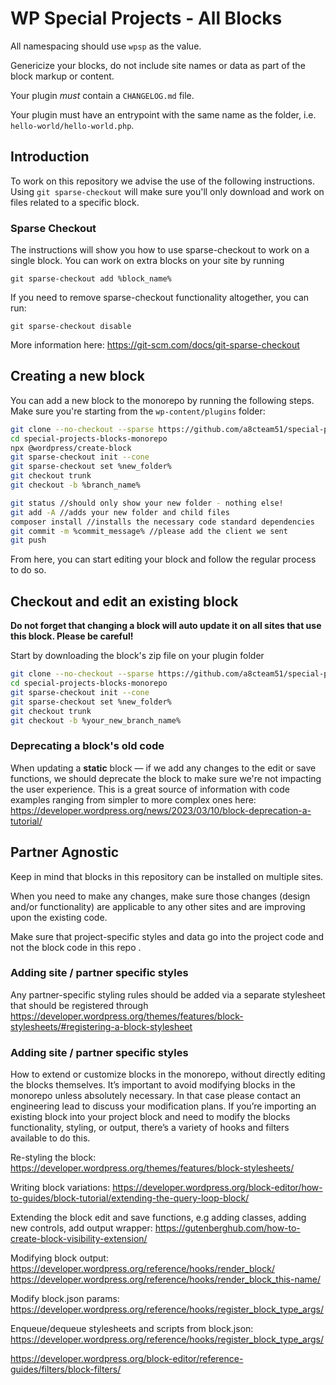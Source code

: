 # WP Special Projects - All Blocks

All namespacing should use `wpsp` as the value.

Genericize your blocks, do not include site names or data as part of the block markup or content.

Your plugin *must* contain a `CHANGELOG.md` file.

Your plugin must have an entrypoint with the same name as the folder, i.e. `hello-world/hello-world.php`.

## Introduction

To work on this repository we advise the use of the following instructions. Using `git sparse-checkout` will make sure you'll only download and work on files related to a specific block.

### Sparse Checkout

The instructions will show you how to use sparse-checkout to work on a single block. You can work on extra blocks on your site by running

`git sparse-checkout add %block_name%`

If you need to remove sparse-checkout functionality altogether, you can run:

`git sparse-checkout disable`

More information here: https://git-scm.com/docs/git-sparse-checkout

## Creating a new block

You can add a new block to the monorepo by running the following steps. Make sure you're starting from the `wp-content/plugins` folder:

``` bash
git clone --no-checkout --sparse https://github.com/a8cteam51/special-projects-blocks-monorepo/
cd special-projects-blocks-monorepo
npx @wordpress/create-block
git sparse-checkout init --cone
git sparse-checkout set %new_folder%
git checkout trunk
git checkout -b %branch_name%

git status //should only show your new folder - nothing else!
git add -A //adds your new folder and child files
composer install //installs the necessary code standard dependencies
git commit -m %commit_message% //please add the client we sent
git push

```

From here, you can start editing your block and follow the regular process to do so.

## Checkout and edit an existing block

**Do not forget that changing a block will auto update it on all sites that use this block. Please be careful!**

Start by downloading the block's zip file on your plugin folder

``` bash
git clone --no-checkout --sparse https://github.com/a8cteam51/special-projects-blocks-monorepo/
cd special-projects-blocks-monorepo
git sparse-checkout init --cone
git sparse-checkout set %new_folder%
git checkout trunk
git checkout -b %your_new_branch_name%

```

### Deprecating a block's old code

When updating a **static** block — if we add any changes to the edit or save functions, we should deprecate the block to make sure we're not impacting the user experience. This is a great source of information with code examples ranging from simpler to more complex ones here: https://developer.wordpress.org/news/2023/03/10/block-deprecation-a-tutorial/


## Partner Agnostic

Keep in mind that blocks in this repository can be installed on multiple sites.

When you need to make any changes, make sure those changes (design and/or functionality) are applicable to any other sites and are improving upon the existing code.

Make sure that project-specific styles and data go into the project code and not the block code in this repo .

### Adding site / partner specific styles

Any partner-specific styling rules should be added via a separate stylesheet that should be registered through https://developer.wordpress.org/themes/features/block-stylesheets/#registering-a-block-stylesheet

### Adding site / partner specific styles

How to extend or customize blocks in the monorepo, without directly editing the blocks themselves.
It’s important to avoid modifying blocks in the monorepo unless absolutely necessary. In that case please contact an engineering lead to discuss your modification plans. If you’re importing an existing block into your project block and need to modify the blocks functionality, styling, or output, there’s a variety of hooks and filters available to do this.



Re-styling the block: https://developer.wordpress.org/themes/features/block-stylesheets/

Writing block variations: https://developer.wordpress.org/block-editor/how-to-guides/block-tutorial/extending-the-query-loop-block/

Extending the block edit and save functions, e.g adding classes, adding new controls, add output wrapper: https://gutenberghub.com/how-to-create-block-visibility-extension/

Modifying block output: https://developer.wordpress.org/reference/hooks/render_block/
https://developer.wordpress.org/reference/hooks/render_block_this-name/

Modify block.json params: https://developer.wordpress.org/reference/hooks/register_block_type_args/

Enqueue/dequeue stylesheets and scripts from block.json: https://developer.wordpress.org/reference/hooks/register_block_type_args/

https://developer.wordpress.org/block-editor/reference-guides/filters/block-filters/
